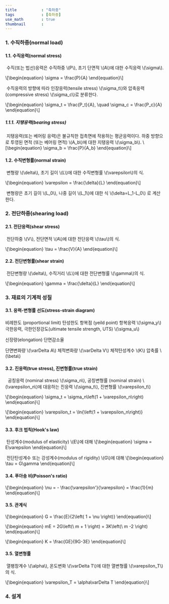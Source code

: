 ```yaml
---
title           : "축하중"
tags            : [축하중]
use_math        : true
thumbnail       : 
---
```

### 1. 수직하중(normal load)
#### 1.1. 수직응력(normal stress)
&nbsp;수직(또는 법선)응력은 수직하중 \\(P\\), 초기 단면적 \\(A\\)에 대한 수직응력 \\(\sigma\\).

\\[\begin{equation}
\sigma = \frac{P}{A}
\end{equation}\\]

&nbsp;수직응력의 방향에 따라 인장응력(tensile stress) \\(\sigma_t\\)와 압축응력(compressive stress) \\(\sigma_c\\)로 분류한다.

\\[\begin{equation}
\sigma_t = \frac{P_t}{A}, \quad \sigma_c = \frac{P_c}{A}
\end{equation}\\]

##### 1.1.1. 지탱응력(bearing stress)
&nbsp;지탱응력(또는 베어링 응력)은 불규칙한 접촉면에 작용하는 평균응력이다. 하중 방향으로 투영된 면적 (또는 베어링 면적) \\(A_b\\)에 대한 지탱응력 \\(\sigma_b\\).
\\[\begin{equation}
\sigma_b = \frac{P}{A_b}
\end{equation}\\]

#### 1.2. 수직변형률(normal strain)
&nbsp;변형량 \\(\delta\\), 초기 길이 \\(L\\)에 대한 수직변형률 \\(\varepsilon\\)의 식.

\\[\begin{equation}
\varepsilon = \frac{\delta}{L}
\end{equation}\\]

&nbsp;변형량은 초기 길이 \\(L_0\\), 나중 길이 \\(L_1\\)에 대한 식 \\(\delta=L_1-L_0\\) 로 계산한다.

### 2. 전단하중(shearing load)
#### 2.1. 전단응력(shear stress)
&nbsp;전단하중 \\(V\\), 전단면적 \\(A\\)에 대한 전단응력 \\(\tau\\)의 식.

\\[\begin{equation}
\tau = \frac{V}{A}
\end{equation}\\]

#### 2.2. 전단변형률(shear strain)
&nbsp;전단변형량 \\(\delta\\), 수직거리 \\(L\\)에 대한 전단변형률 \\(\gamma\\)의 식.

\\[\begin{equation}
\gamma = \frac{\delta}{L}
\end{equation}\\]

### 3. 재료의 기계적 성질
#### 3.1. 응력-변형률 선도(stress-strain diagram)
비례한도 (proportional limit)
탄성한도
항복점 (yeild point)
항복응력 \\(\sigma_y\\)
극한응력, 극한인장강도(ultimate tensile strength, UTS) \\(\sigma_u\\)

신장량(elongation)
단면감소율 

단면변화량 \\(\varDelta A\\)
체적변화량 \\(\varDelta V\\)
체적탄성계수 \\(K\\)
압축률 \\(\beta\\)

#### 3.2. 진응력(true stress), 진변형률(true strain)
&nbsp; 공칭응력 (nominal stress) \\(\sigma_n\\), 공칭변형률 (nominal strain) \\(\varepsilon_n\\)에 대응하는 진응력 \\(\sigma_t\\), 진변형률 \\(\varepsilon_t\\)

\\[\begin{equation}
\sigma_t = \sigma_n\left(1 + \varepsilon_n\right)
\end{equation}\\]

\\[\begin{equation}
\varepsilon_t = \ln{\left(1 + \varepsilon_n\right)}
\end{equation}\\]

#### 3.3. 후크 법칙(Hook\'s law)

&nbsp;탄성계수(modulus of elasticity) \\(E\\)에 대해
\\[\begin{equation}
\sigma = E\varepsilon
\end{equation}\\]

&nbsp;전단탄성계수 또는 강성계수(modulus of rigidity) \\(G\\)에 대해
\\[\begin{equation}
\tau = G\gamma
\end{equation}\\]

#### 3.4. 푸아송 비(Poisson\'s ratio)


\\[\begin{equation}
\nu = - \frac{\varepsilon'}{\varepsilon} = \frac{1}{m}
\end{equation}\\]

#### 3.5. 관계식

\\[\begin{equation}
G = \frac{E}{2\left( 1 + \nu \right)}
\end{equation}\\]

\\[\begin{equation}
mE = 2G\left(\ m + 1 \right) = 3K\left(\ m -2 \right)
\end{equation}\\]

\\[\begin{equation}
K = \frac{GE}{9G-3E}
\end{equation}\\]

#### 3.5. 열변형률
&nbsp;열팽창계수 \\(\alpha\\), 온도변화 \\(\varDelta T\\)에 대한 열변형률 \\(\varepsilon_T\\)의 식.

\\[\begin{equation}
\varepsilon_T = \alpha\varDelta T
\end{equation}\\]

### 4. 설계

